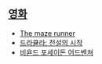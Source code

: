 ## [영화](https://www.seulgi.kim/search/label/movie)
* [The maze runner](https://www.seulgi.kim/2014/10/maze-runner.html)
* [드라큘라: 전설의 시작](https://www.seulgi.kim/2014/10/blog-post.html)
* [비욘드 포세이돈 어드벤쳐](https://www.seulgi.kim/2019/08/beyond-the-poseidon-adventure.html)
